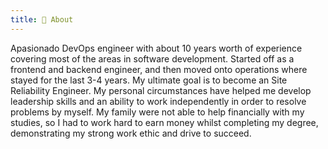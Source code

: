 ```yaml
---
title: 📝 About
---
```


Apasionado DevOps engineer with about 10 years worth of experience covering most of the areas in software development. Started off as a frontend and backend engineer, and then moved onto operations where stayed for the last 3-4 years. My ultimate goal is to become an Site Reliability Engineer. My personal circumstances have helped me develop leadership skills and an ability to work independently in order to resolve problems by myself. My family were not able to help financially with my studies, so I had to work hard to earn money whilst completing my degree, demonstrating my strong work ethic and drive to succeed.
